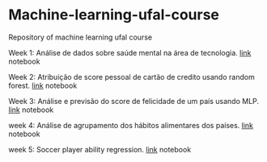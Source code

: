 # Machine-learning-ufal-course
Repository of machine learning ufal course


Week 1: Análise de dados sobre saúde mental na área de tecnologia. [link](https://github.com/jadsonlucio/Machine-learning-ufal-course/blob/master/activities/week-1/an%C3%A1lise%20questonario%20sobre%20sa%C3%BAde%20mental.ipynb) notebook 

Week 2: Atribuição de score pessoal de cartão de credito usando random forest. [link](https://colab.research.google.com/drive/1k7A5Q6DSzvTq4e7TcsDAqoZRrtg7IJaO) notebook

Week 3: Análise e previsão do score de felicidade de um país usando MLP. [link](https://colab.research.google.com/drive/1lRyzOQJ7EVtKlJnSaAQW9h1Mve8WqYwr) notebook

week 4: Análise de agrupamento dos hábitos alimentares dos países. [link](https://colab.research.google.com/drive/1ZSbsmyhgrctlXxIUSHpDAjVGhtCPK8h9) notebook

week 5: Soccer player ability regression. [link](https://colab.research.google.com/drive/1e_MKIFIPItblbIOOKH1EF4qTkg-7Qk5_) notebook
